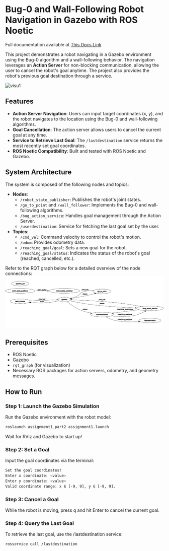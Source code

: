 # Bug-0 and Wall-Following Robot Navigation in Gazebo with ROS Noetic

Full documentation available at [This Docs Link](https://milwd.github.io/gaz_ws/)

This project demonstrates a robot navigating in a Gazebo environment using the Bug-0 algorithm and a wall-following behavior. The navigation leverages an **Action Server** for non-blocking communication, allowing the user to cancel the robot's goal anytime. The project also provides the robot's previous goal destination through a service.

![visu1](visu1.gif)

## Features
- **Action Server Navigation**: Users can input target coordinates (x, y), and the robot navigates to the location using the Bug-0 and wall-following algorithms.
- **Goal Cancellation**: The action server allows users to cancel the current goal at any time.
- **Service to Retrieve Last Goal**: The `/lastdestination` service returns the most recently set goal coordinates.
- **ROS Noetic Compatibility**: Built and tested with ROS Noetic and Gazebo.

## System Architecture
The system is composed of the following nodes and topics:

- **Nodes**:
  - `/robot_state_publisher`: Publishes the robot's joint states.
  - `/go_to_point` and `/wall_follower`: Implements the Bug-0 and wall-following algorithms.
  - `/bug_action_service`: Handles goal management through the Action Server.
  - `/userdestination`: Service for fetching the last goal set by the user.
- **Topics**:
  - `/cmd_vel`: Command velocity to control the robot's motion.
  - `/odom`: Provides odometry data.
  - `/reaching_goal/goal`: Sets a new goal for the robot.
  - `/reaching_goal/status`: Indicates the status of the robot's goal (reached, cancelled, etc.).

Refer to the RQT graph below for a detailed overview of the node connections:
![RQT Graph](rqtgraph1.png)

## Prerequisites
- ROS Noetic
- Gazebo
- `rqt_graph` (for visualization)
- Necessary ROS packages for action servers, odometry, and geometry messages.

## How to Run

### Step 1: Launch the Gazebo Simulation
Run the Gazebo environment with the robot model:
```bash
roslaunch assignment1_part2 assignment1.launch
```    
Wait for RViz and Gazebo to start up!

### Step 2: Set a Goal
Input the goal coordinates via the terminal:
```bash
Set the goal coordinates!
Enter x coordinate: <value>
Enter y coordinate: <value>
Valid coordinate range: x ∈ [-9, 9], y ∈ [-9, 9].
```    

### Step 3: Cancel a Goal
While the robot is moving, press q and hit Enter to cancel the current goal.

### Step 4: Query the Last Goal
To retrieve the last goal, use the /lastdestination service:
```bash
rosservice call /lastdestination
```    
